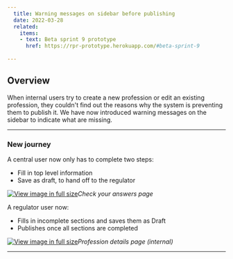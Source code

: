 ```yaml
---
  title: Warning messages on sidebar before publishing 
  date: 2022-03-28
  related:
    items:
    - text: Beta sprint 9 prototype
      href: https://rpr-prototype.herokuapp.com/#beta-sprint-9
   
---
```


## Overview 

When internal users try to create a new profession or edit an existing profession, they couldn't find out the reasons why the system is preventing them to publish it. We have now introduced warning messages on the sidebar to indicate what are missing. 

--- 

### New journey

A central user now only has to complete two steps:
* Fill in top level information
* Save as draft, to hand off to the regulator

[![View image in full size](01.png)](01.png)*Check your answers page*

A regulator user now:
* Fills in incomplete sections and saves them as Draft
* Publishes once all sections are completed

[![View image in full size](02.png)](02.png)*Profession details page (internal)*

--- 
